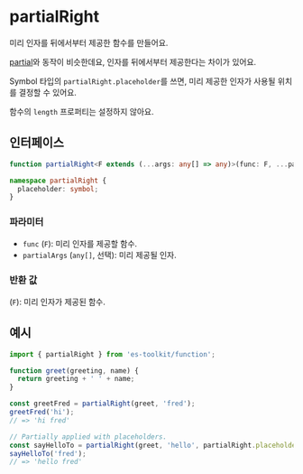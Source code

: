 # partialRight

미리 인자를 뒤에서부터 제공한 함수를 만들어요.

[partial](./partial.md)와 동작이 비슷한데요, 인자를 뒤에서부터 제공한다는 차이가 있어요.

Symbol 타입의 `partialRight.placeholder`를 쓰면, 미리 제공한 인자가 사용될 위치를 결정할 수 있어요.

함수의 `length` 프로퍼티는 설정하지 않아요.

## 인터페이스

```typescript
function partialRight<F extends (...args: any[] => any)>(func: F, ...partialArgs: any[]): F;

namespace partialRight {
  placeholder: symbol;
}
```

### 파라미터

- `func` (`F`): 미리 인자를 제공할 함수.
- `partialArgs` (`any[]`, 선택): 미리 제공될 인자.

### 반환 값

(`F`): 미리 인자가 제공된 함수.

## 예시

```typescript
import { partialRight } from 'es-toolkit/function';

function greet(greeting, name) {
  return greeting + ' ' + name;
}

const greetFred = partialRight(greet, 'fred');
greetFred('hi');
// => 'hi fred'

// Partially applied with placeholders.
const sayHelloTo = partialRight(greet, 'hello', partialRight.placeholder);
sayHelloTo('fred');
// => 'hello fred'
```
